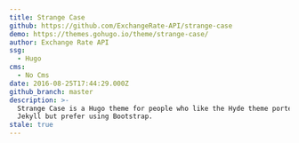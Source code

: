 ```yaml
---
title: Strange Case
github: https://github.com/ExchangeRate-API/strange-case
demo: https://themes.gohugo.io/theme/strange-case/
author: Exchange Rate API
ssg:
  - Hugo
cms:
  - No Cms
date: 2016-08-25T17:44:29.000Z
github_branch: master
description: >-
  Strange Case is a Hugo theme for people who like the Hyde theme ported from
  Jekyll but prefer using Bootstrap.
stale: true
---
```

